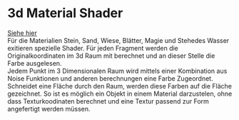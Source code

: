 # 3d Material Shader
[Siehe hier](../assets/shader)  
Für die Materialien Stein, Sand, Wiese, Blätter, Magie und Stehedes Wasser exitieren spezielle Shader.
Für jeden Fragment werden die Originalkoordinaten im 3d Raum mit berechnet und an dieser Stelle die Farbe ausgelesen.  
Jedem Punkt im 3 Dimensionalen Raum wird mittels einer Kombination aus Noise Funktionen und anderen berechnungen eine Farbe Zugeordnet.
Schneidet eine Fläche durch den Raum, werden diese Farben auf die Fläche gezeichnet.
So ist es möglich ein Objekt in einem Material darzustelen, ohne dass Texturkoodinaten berechnet und eine Textur passend zur Form angefertigt werden müssen.
